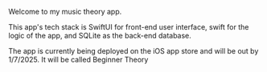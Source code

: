 Welcome to my music theory app.

This app's tech stack is SwiftUI for front-end user interface, swift for the logic of the app, and SQLite as the back-end database.

The app is currently being deployed on the iOS app store and will be out by 1/7/2025. It will be called Beginner Theory
